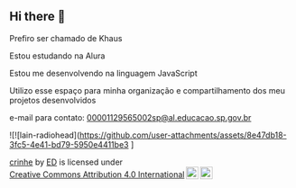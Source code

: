 ## Hi there 👋

Prefiro ser chamado de Khaus

Estou estudando na Alura

Estou me desenvolvendo na linguagem JavaScript

Utilizo esse espaço para minha organização e compartilhamento dos meu projetos desenvolvidos

e-mail para contato: 00001129565002sp@al.educacao.sp.gov.br

![![lain-radiohead](https://github.com/user-attachments/assets/8e47db18-3fc5-4e41-bd79-5950e4411be3
]

<p xmlns:cc="http://creativecommons.org/ns#" xmlns:dct="http://purl.org/dc/terms/"><a property="dct:title" rel="cc:attributionURL" href="https://github.com/userEdwardElric/userEdwardElric">crinhe</a> by <a rel="cc:attributionURL dct:creator" property="cc:attributionName" href="https://github.com/userEdwardElric/userEdwardElric">ED</a> is licensed under <a href="https://creativecommons.org/licenses/by/4.0/?ref=chooser-v1" target="_blank" rel="license noopener noreferrer" style="display:inline-block;">Creative Commons Attribution 4.0 International<img style="height:22px!important;margin-left:3px;vertical-align:text-bottom;" src="https://mirrors.creativecommons.org/presskit/icons/cc.svg?ref=chooser-v1" alt=""><img style="height:22px!important;margin-left:3px;vertical-align:text-bottom;" src="https://mirrors.creativecommons.org/presskit/icons/by.svg?ref=chooser-v1" alt=""></a></p>



